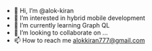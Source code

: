 - 👋 Hi, I’m @alok-kiran
- 👀 I’m interested in hybrid mobile development 
- 🌱 I’m currently learning Graph QL
- 💞️ I’m looking to collaborate on ...
- 📫 How to reach me alokkiran777@gmail.com

<!---
alok-kiran/alok-kiran is a ✨ special ✨ repository because its `README.md` (this file) appears on your GitHub profile.
You can click the Preview link to take a look at your changes.
--->
